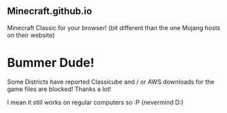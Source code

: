 ## Minecraft.github.io
Minecraft Classic for your browser! (bit different than the one Mojang hosts on their website)

# Bummer Dude!
Some Districts have reported Classicube and / or AWS downloads for the game files are blocked! Thanks a lot!

I mean it still works on regular computers so :P (nevermind D:)
